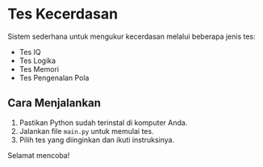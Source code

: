 # Tes Kecerdasan

Sistem sederhana untuk mengukur kecerdasan melalui beberapa jenis tes:
- Tes IQ
- Tes Logika
- Tes Memori
- Tes Pengenalan Pola

## Cara Menjalankan

1. Pastikan Python sudah terinstal di komputer Anda.
2. Jalankan file `main.py` untuk memulai tes.
3. Pilih tes yang diinginkan dan ikuti instruksinya.

Selamat mencoba!

